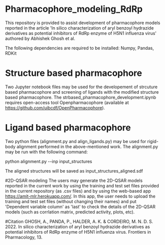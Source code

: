 # Pharmacophore_modeling_RdRp
This repository is provided to assist development of pharmacophore models reported in the article 'In silico characterization of aryl benzoyl hydrazide derivatives as potential inhibitors of RdRp enzyme of H5N1 influenza virus' authored by Abhishek Ghosh et al.

The following dependencies are required to be installed: Numpy, Pandas, RDKit

# Structure based pharmacophore
Two Jupyter notebook files may be used for the developement of strcuture based pharmacophore and screening of ligands with the modified structure based pharmacophore. The strbased_pharmacophore_development.ipynb requires open-access tool Openpharmacophore (available at https://github.com/uibcdf/OpenPharmacophore).
# Ligand based pharmacophore
Two python files (alignment.py and align_ligands.py) may be used for rigid-body alignment performed in the above-mentioned work. The alignment.py may be run with the following command:

python alignment.py --inp input_structures

The aligned structures will be saved as input_structures_aligned.sdf

#2D-QSAR modeling
The users may generate the 2D-QSAR models reported in the current work by using the training and test set files provided in the current repository (as .csv files) and by using the web-based app https://amit-mlr.herokuapp.com/. In this app, the user needs to upload the training and test set files (without changing their names) and put 'Dependent variable column' as 'last' to check the details of the 2D-QSAR models (such as corrlation matrix, predicted activity, plots, etc).

#Citation
GHOSH, A., PANDA, P., HALDER, A. K. & CORDEIRO, M. N. D. S. 2022. In silico characterization of aryl benzoyl hydrazide derivatives as potential inhibitors of RdRp enzyme of H5N1 influenza virus. Frontiers in Pharmacology, 13.
